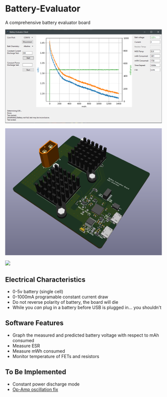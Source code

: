 # Battery-Evaluator
A comprehensive battery evaluator board

![](https://github.com/AdinAck/Wiki-Images/blob/main/Battery-Evaluator/gui.png?raw=true)

![](https://github.com/AdinAck/Wiki-Images/blob/main/Battery-Evaluator/3d.png?raw=true)

![](https://github.com/AdinAck/Wiki-Images/blob/main/Battery-Evaluator/real.png?raw=true)

## Electrical Characteristics
- 0-5v battery (single cell)
- 0-1000mA programable constant current draw
- Do not reverse polarity of battery, the board will die
- While you *can* plug in a battery before USB is plugged in... you shouldn't

## Software Features
- Graph the measured and predicted battery voltage with respect to mAh consumed
- Measure ESR
- Measure mWh consumed
- Monitor temperature of FETs and resistors

## To Be Implemented
- Constant power discharge mode
- [Op-Amp oscillation fix](https://github.com/AdinAck/Battery-Evaluator/issues/1)
